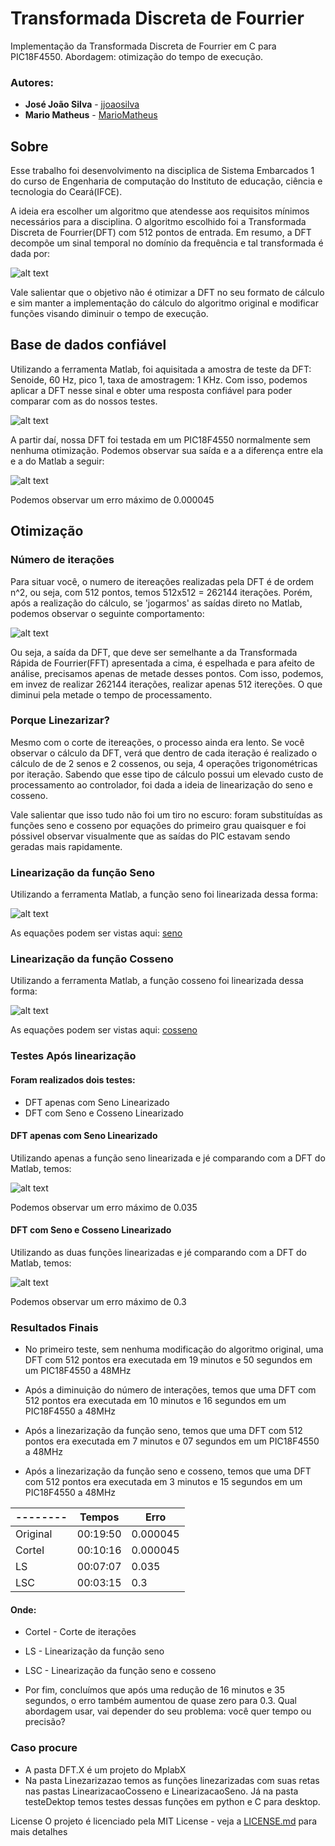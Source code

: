 # Transformada Discreta de Fourrier
Implementação da Transformada Discreta de Fourrier em C para PIC18F4550. Abordagem: otimização do tempo de execução.

### Autores:

* **José João Silva** - [jjoaosilva](https://github.com/jjoaosilva/)
* **Mario Matheus**   - [MarioMatheus](https://github.com/MarioMatheus/)

## Sobre
Esse trabalho foi desenvolvimento na disciplica de Sistema Embarcados 1 do curso de Engenharia de computação do Instituto de educação, ciência e tecnologia do Ceará(IFCE).

A ideia era escolher um algoritmo que atendesse aos requisitos mínimos necessários para a disciplina. O algoritmo escolhido foi a Transformada Discreta de Fourrier(DFT) com 512 pontos de entrada. Em resumo, a DFT decompõe um sinal temporal no domínio da frequência e tal transformada é dada por: 

![alt text](https://github.com/jjoaosilva/TransformadaDiscretaDeFourrier/blob/master/imgs/equacao.PNG?raw=true)

Vale salientar que o objetivo não é otimizar a DFT no seu formato de cálculo e sim manter a implementação do cálculo do algoritmo original e modificar funções visando diminuir o tempo de execução.

## Base de dados confiável
Utilizando a ferramenta Matlab, foi aquisitada a amostra de teste da DFT: Senoide, 60 Hz, pico 1, taxa de amostragem: 1 KHz. Com isso, podemos aplicar a DFT nesse sinal e obter uma resposta confiável para poder comparar com as do nossos testes.

![alt text](https://github.com/jjoaosilva/TransformadaDiscretaDeFourrier/blob/master/imgs/sinal%2BFFT.jpg?raw=true)

A partir daí, nossa DFT foi testada em um PIC18F4550 normalmente sem nenhuma otimização. Podemos observar sua saída e a a diferença entre ela e a do Matlab a seguir:

![alt text](https://github.com/jjoaosilva/TransformadaDiscretaDeFourrier/blob/master/imgs/DFT%2BerroSemL.jpg?raw=true)

Podemos observar um erro máximo de 0.000045 

## Otimização

### Número de iterações

Para situar você, o numero de itereações realizadas pela DFT é de ordem n^2, ou seja, com 512 pontos, temos 512x512 = 262144 iterações. Porém, após a realização do cálculo, se 'jogarmos' as saídas direto no Matlab, podemos observar o seguinte comportamento:  

![alt text](https://github.com/jjoaosilva/TransformadaDiscretaDeFourrier/blob/master/imgs/exemplo.jpg?raw=true)

Ou seja, a saída da DFT, que deve ser semelhante a da Transformada Rápida de Fourrier(FFT) apresentada a cima, é espelhada e para afeito de análise, precisamos apenas de metade desses pontos. Com isso, podemos, em invez de realizar 262144 iterações, realizar apenas 512 itereções. O que diminui pela metade o tempo de processamento.

### Porque Linezarizar?
Mesmo com o corte de itereações, o processo ainda era lento. Se você observar o cálculo da DFT, verá que dentro de cada iteração é realizado o cálculo de de 2 senos e 2 cossenos, ou seja, 4 operações trigonométricas por iteração. Sabendo que esse tipo de cálculo possui um elevado custo de processamento ao controlador, foi dada a ideia de linearização do seno e cosseno. 

Vale salientar que isso tudo não foi um tiro no escuro: foram substituídas as funções seno e cosseno por equações do primeiro grau quaisquer e foi póssivel observar visualmente que as saídas do PIC estavam sendo geradas mais rapidamente.

### Linearização da função Seno
Utilizando a ferramenta Matlab, a função seno foi linearizada dessa forma:

![alt text](https://github.com/jjoaosilva/TransformadaDiscretaDeFourrier/blob/master/Linearizacao/LinearizacaoSeno/senoL.png?raw=true)

As equações podem ser vistas aqui: [seno](https://github.com/jjoaosilva/TransformadaDiscretaDeFourrier/blob/master/Linearizacao/LinearizacaoSeno/Equacoes.txt)

### Linearização da função Cosseno
Utilizando a ferramenta Matlab, a função cosseno foi linearizada dessa forma:

![alt text](https://github.com/jjoaosilva/TransformadaDiscretaDeFourrier/blob/master/Linearizacao/LinearizacaoCosseno/cosseno.jpg?raw=true)

As equações podem ser vistas aqui: [cosseno](https://github.com/jjoaosilva/TransformadaDiscretaDeFourrier/blob/master/Linearizacao/LinearizacaoCosseno/equacoes.txt)

### Testes Após linearização

#### Foram realizados dois testes: 
* DFT apenas com Seno Linearizado
* DFT com Seno e Cosseno Linearizado

#### DFT apenas com Seno Linearizado

Utilizando apenas a função seno linearizada e jé comparando com a DFT do Matlab, temos: 

![alt text](https://github.com/jjoaosilva/TransformadaDiscretaDeFourrier/blob/master/imgs/DFT%2BerroComLS.jpg?raw=true)

Podemos observar um erro máximo de 0.035 

#### DFT com Seno e Cosseno Linearizado

Utilizando as duas funções linearizadas e jé comparando com a DFT do Matlab, temos: 

![alt text](https://github.com/jjoaosilva/TransformadaDiscretaDeFourrier/blob/master/imgs/DFT%2BerroComLSC.jpg?raw=true)

Podemos observar um erro máximo de 0.3

### Resultados Finais

* No primeiro teste, sem nenhuma modificação do algoritmo original, uma DFT com 512 pontos era executada em 19 minutos e 50 segundos em um PIC18F4550 a 48MHz

* Após a diminuição do número de interações, temos que uma DFT com 512 pontos era executada em 10 minutos e 16 segundos em um PIC18F4550 a 48MHz

* Após a linezarização da função seno, temos que uma DFT com 512 pontos era executada em 7 minutos e 07 segundos em um PIC18F4550 a 48MHz

* Após a linezarização da função seno e cosseno, temos que uma DFT com 512 pontos era executada em 3 minutos e 15 segundos em um PIC18F4550 a 48MHz

-------- | Tempos   | Erro
-------- | -------- | --------
Original | 00:19:50 | 0.000045
CorteI   | 00:10:16 | 0.000045
LS       | 00:07:07 | 0.035
LSC      | 00:03:15 | 0.3

#### Onde:
* CorteI - Corte de iterações
* LS     - Linearização da função seno
* LSC    - Linearização da função seno e cosseno

* Por fim, concluímos que após uma redução de 16 minutos e 35 segundos, o erro também aumentou de quase zero para 0.3. Qual abordagem usar, vai depender do seu problema: você quer tempo ou precisão?

### Caso procure

* A pasta DFT.X é um projeto do MplabX
* Na pasta Linezarizazao temos as funções linezarizadas com suas retas nas pastas LinearizacaoCosseno e LinearizacaoSeno. Já na pasta testeDektop temos testes dessas funções em python e C para desktop.


License
O projeto é licenciado pela MIT License - veja a [LICENSE.md](LICENSE) para mais detalhes